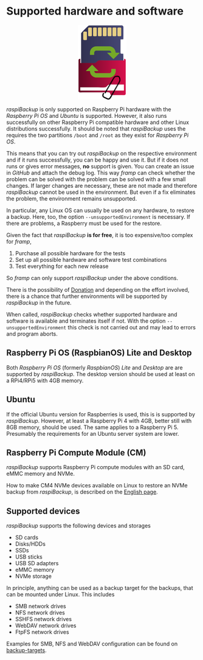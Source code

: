 # Supported hardware and software

<center>

![raspiBackup icon](images/icons/Icon_rot_blau_final_128.png)
</center>

*raspiBackup* is only supported on Raspberry Pi hardware with the *Raspberry Pi OS* and *Ubuntu*
is supported. However, it also runs successfully on other Raspberry Pi compatible hardware and
other Linux distributions successfully. It should be noted that *raspiBackup* uses the
requires the two partitions `/boot` and `/root` as they exist for *Raspberry Pi OS*.

This means that you can try out *raspiBackup* on the respective environment and if
it runs successfully, you can be happy and use it. But if it does not
runs or gives error messages, **no** support is given. You can create an
issue in *GitHub* and attach the debug log. This way *framp* can check whether the problem can be solved with
the problem can be solved with a few small changes. If larger changes are necessary,
these are not made and therefore *raspiBackup* cannot be used in the environment.
But even if a fix eliminates the problem, the environment remains unsupported.

In particular, any Linux OS can usually be used on any hardware,
to restore a backup. Here, too, the option `--unsupportedEnvironment` is necessary.
If there are problems, a Raspberry must be used for the restore.

Given the fact that *raspiBackup* **is for free**, it is too expensive/too complex for *framp*,

 1) Purchase all possible hardware for the tests
 1) Set up all possible hardware and software test combinations
 1) Test everything for each new release

So *framp* can only support *raspiBackup* under the above conditions.

There is the possibility of [Donation](introduction.md#donation)
and depending on the effort involved, there is a chance that further
environments will be supported by *raspiBackup* in the future.

When called, *raspiBackup* checks whether supported hardware and software is available
and terminates itself if not. With the option `--unsupportedEnvironment` this check is
not carried out and may lead to errors and program aborts.

## Raspberry Pi OS (RaspbianOS) Lite and Desktop

Both *Raspberry Pi OS* (formerly *RaspbianOS*) *Lite* and *Desktop* are
are supported by *raspiBackup*.
The desktop version should be used at least on a RPi4/RPi5 with 4GB memory.

## Ubuntu

If the official Ubuntu version for Raspberries is used, this is
is supported by *raspiBackup*. However, at least a Raspberry Pi 4 with 4GB, better still
with 8GB memory, should be used. The same applies to a Raspberry Pi 5. Presumably
the requirements for an Ubuntu server system are lower.

## Raspberry Pi Compute Module (CM)

*raspiBackup* supports Raspberry Pi compute modules
with an SD card, eMMC memory and NVMe.

How to make CM4 NVMe devices available on Linux to restore an NVMe backup from *raspiBackup*,
is described on the [English page](https://www.linux-tips-and-tricks.de/en/raspberrye/614-raspberry-compute-module-4-setup-guide).

## Supported devices

*raspiBackup* supports the following devices and storages

  - SD cards
  - Disks/HDDs
  - SSDs
  - USB sticks
  - USB SD adapters
  - eMMC memory
  - NVMe storage

In principle, anything can be used as a backup target for the backups,
that can be mounted under Linux. This includes

  - SMB network drives
  - NFS network drives
  - SSHFS network drives
  - WebDAV network drives
  - FtpFS network drives

Examples for SMB, NFS and WebDAV configuration can be found on [backup-targets](backup-targets.md).

[.source]: https://linux-tips-and-tricks.de/de/raspibackupcategoried/608-unterstuetzte-hard-und-software/
[.source]: https://www.linux-tips-and-tricks.de/en/raspibackupcategorye/609-supported-hard-and-software/
[.status]: translated


